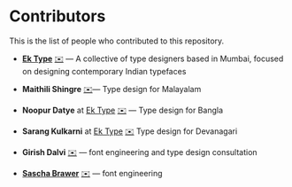 # Contributors

This is the list of people who contributed to this repository.

* **[Ek Type](http://ektype.in)** [✉️](mailto:info@ektype.in) —
  A collective of type designers based in Mumbai,
  focused on designing contemporary Indian typefaces

* **Maithili Shingre** [✉️](mailto:maithili@whitecrow.in)—
  Type design for Malayalam

* **Noopur Datye** at [Ek Type](https://www.ektype.in)
  [✉️](mailto:noopur.datye@ektype.in) —
  Type design for Bangla

* **Sarang Kulkarni** at [Ek Type](https://www.ektype.in)
  [✉️](mailto:sarang.kulkarni@ektype.in)
  Type design for Devanagari

* **Girish Dalvi**
  [✉️](mailto:girish.dalvi@gmail.com)
  — font engineering and type design consultation

* **[Sascha Brawer](http://brawer.ch/)**
  [✉️](mailto:sascha@brawer.ch) — font engineering

